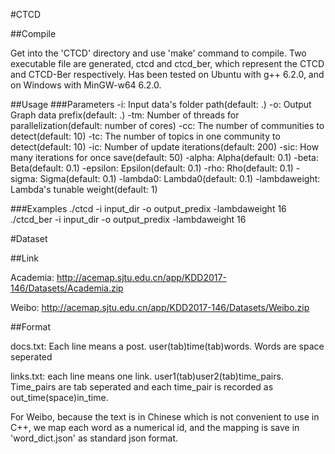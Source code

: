 #CTCD

##Compile

Get into the 'CTCD' directory and use 'make' command to compile.
Two executable file are generated, ctcd and ctcd_ber, which represent the CTCD and CTCD-Ber respectively.
Has been tested on Ubuntu with g++ 6.2.0, and on Windows with MinGW-w64 6.2.0.

##Usage
###Parameters
    -i: Input data's folder path(default: .)
    -o: Output Graph data prefix(default: .)
    -tm: Number of threads for parallelization(default: number of cores)
    -cc: The number of communities to detect(default: 10)
    -tc: The number of topics in one community to detect(default: 10)
    -ic: Number of update iterations(default: 200)
    -sic: How many iterations for once save(default: 50)
    -alpha: Alpha(default: 0.1)
    -beta: Beta(default: 0.1)
    -epsilon: Epsilon(default: 0.1)
    -rho: Rho(default: 0.1)
    -sigma: Sigma(default: 0.1)
    -lambda0: Lambda0(default: 0.1)
    -lambdaweight: Lambda's tunable weight(default: 1)

###Examples
    ./ctcd -i input_dir -o output_predix -lambdaweight 16
    ./ctcd_ber -i input_dir -o output_predix -lambdaweight 16

#Dataset

##Link

Academia: http://acemap.sjtu.edu.cn/app/KDD2017-146/Datasets/Academia.zip

Weibo: http://acemap.sjtu.edu.cn/app/KDD2017-146/Datasets/Weibo.zip

##Format

docs.txt: Each line means a post. user(tab)time(tab)words. Words are space seperated

links.txt: each line means one link. user1(tab)user2(tab)time_pairs. Time_pairs are tab seperated and each time_pair is recorded as out_time(space)in_time.

For Weibo, because the text is in Chinese which is not convenient to use in C++, we map each word as a numerical id, and the mapping is save in 'word_dict.json' as standard json format.
